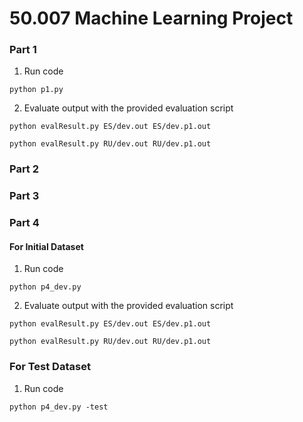 # 50.007 Machine Learning Project

### Part 1
1. Run code 
```
python p1.py
```

2. Evaluate output with the provided evaluation script
```
python evalResult.py ES/dev.out ES/dev.p1.out
```
```
python evalResult.py RU/dev.out RU/dev.p1.out
```

### Part 2

### Part 3

### Part 4
#### For Initial Dataset
1. Run code
```
python p4_dev.py
```

2. Evaluate output with the provided evaluation script
```
python evalResult.py ES/dev.out ES/dev.p1.out
```
```
python evalResult.py RU/dev.out RU/dev.p1.out
```

### For Test Dataset
1. Run code 
```
python p4_dev.py -test
```